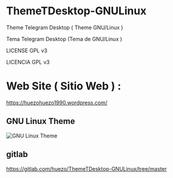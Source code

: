 # ThemeTDesktop-GNULinux
Theme Telegram Desktop ( Theme GNU/Linux ) 

Tema Telegram Desktop (Tema de GNU/Linux ) 

LICENSE GPL v3 

LICENCIA GPL v3 

# Web Site ( Sitio Web ) :

https://huezohuezo1990.wordpress.com/



[GNU_Linux]: https://github.com/huezo/ThemeTDesktop-GNULinux/raw/master/demo.png

## GNU Linux Theme
![GNU Linux Theme][GNU_Linux]

## gitlab 

https://gitlab.com/huezo/ThemeTDesktop-GNULinux/tree/master




